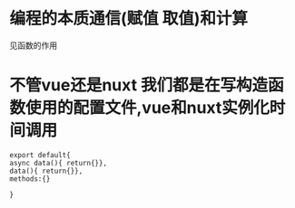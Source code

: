 
# 编程的本质通信(赋值  取值)和计算

见函数的作用

# 不管vue还是nuxt 我们都是在写构造函数使用的配置文件,vue和nuxt实例化时间调用

```
export default{
async data(){ return{}},
data(){ return{}},
methods:{}

}
```